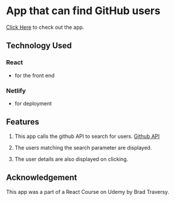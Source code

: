 # App that can find GitHub users
[Click Here](https://udeshyagithubfinder.netlify.app/) to check out the app.

## Technology Used

### React
  - for the front end
  
### Netlify
  - for deployment
 
## Features

1. This app calls the github API to search for users. [Github API](https://developer.github.com/v3/users/)

2. The users matching the search parameter are displayed.

3. The user details are also displayed on clicking.

## Acknowledgement

This app was a part of a React Course on Udemy by Brad Traversy.

